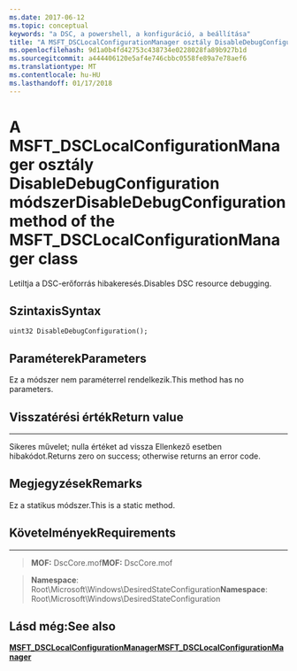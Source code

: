 ```yaml
---
ms.date: 2017-06-12
ms.topic: conceptual
keywords: "a DSC, a powershell, a konfiguráció, a beállítása"
title: "A MSFT_DSCLocalConfigurationManager osztály DisableDebugConfiguration módszer"
ms.openlocfilehash: 9d1a0b4fd42753c438734e0228028fa89b927b1d
ms.sourcegitcommit: a444406120e5af4e746cbbc0558fe89a7e78aef6
ms.translationtype: MT
ms.contentlocale: hu-HU
ms.lasthandoff: 01/17/2018
---
```

# <a name="disabledebugconfiguration-method-of-the-msftdsclocalconfigurationmanager-class"></a><span data-ttu-id="e0e51-103">A MSFT_DSCLocalConfigurationManager osztály DisableDebugConfiguration módszer</span><span class="sxs-lookup"><span data-stu-id="e0e51-103">DisableDebugConfiguration method of the MSFT_DSCLocalConfigurationManager class</span></span>

<span data-ttu-id="e0e51-104">Letiltja a DSC-erőforrás hibakeresés.</span><span class="sxs-lookup"><span data-stu-id="e0e51-104">Disables DSC resource debugging.</span></span>

<a name="syntax"></a><span data-ttu-id="e0e51-105">Szintaxis</span><span class="sxs-lookup"><span data-stu-id="e0e51-105">Syntax</span></span>
------

```mof
uint32 DisableDebugConfiguration();
```

<a name="parameters"></a><span data-ttu-id="e0e51-106">Paraméterek</span><span class="sxs-lookup"><span data-stu-id="e0e51-106">Parameters</span></span>
----------

<span data-ttu-id="e0e51-107">Ez a módszer nem paraméterrel rendelkezik.</span><span class="sxs-lookup"><span data-stu-id="e0e51-107">This method has no parameters.</span></span>

## <a name="return-value"></a><span data-ttu-id="e0e51-108">Visszatérési érték</span><span class="sxs-lookup"><span data-stu-id="e0e51-108">Return value</span></span>
------------

<span data-ttu-id="e0e51-109">Sikeres művelet; nulla értéket ad vissza Ellenkező esetben hibakódot.</span><span class="sxs-lookup"><span data-stu-id="e0e51-109">Returns zero on success; otherwise returns an error code.</span></span>

## <a name="remarks"></a><span data-ttu-id="e0e51-110">Megjegyzések</span><span class="sxs-lookup"><span data-stu-id="e0e51-110">Remarks</span></span>

<span data-ttu-id="e0e51-111">Ez a statikus módszer.</span><span class="sxs-lookup"><span data-stu-id="e0e51-111">This is a static method.</span></span>

## <a name="requirements"></a><span data-ttu-id="e0e51-112">Követelmények</span><span class="sxs-lookup"><span data-stu-id="e0e51-112">Requirements</span></span>
------------
><span data-ttu-id="e0e51-113">**MOF:** DscCore.mof</span><span class="sxs-lookup"><span data-stu-id="e0e51-113">**MOF:** DscCore.mof</span></span>

><span data-ttu-id="e0e51-114">**Namespace**: Root\Microsoft\Windows\DesiredStateConfiguration</span><span class="sxs-lookup"><span data-stu-id="e0e51-114">**Namespace**: Root\Microsoft\Windows\DesiredStateConfiguration</span></span>


## <a name="see-also"></a><span data-ttu-id="e0e51-115">Lásd még:</span><span class="sxs-lookup"><span data-stu-id="e0e51-115">See also</span></span>


[<span data-ttu-id="e0e51-116">**MSFT_DSCLocalConfigurationManager**</span><span class="sxs-lookup"><span data-stu-id="e0e51-116">**MSFT_DSCLocalConfigurationManager**</span></span>](msft-dsclocalconfigurationmanager.md)

 

 



